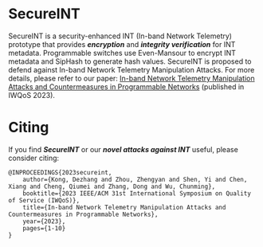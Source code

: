 # SecureINT

SecureINT is a security-enhanced INT (In-band Network Telemetry) prototype that provides ***encryption*** and ***integrity verification*** for INT metadata. Programmable switches use Even-Mansour to encrypt INT metadata and SipHash to generate hash values. SecureINT is proposed to defend against In-band Network Telemetry Manipulation Attacks. For more details, please refer to our paper: [In-band Network Telemetry Manipulation Attacks and Countermeasures in Programmable Networks](https://ieeexplore.ieee.org/document/10188809) (published in IWQoS 2023). 

# Citing
If you find ***SecureINT*** or our ***novel attacks against INT*** useful, please consider citing:


    @INPROCEEDINGS{2023secureint,
        author={Kong, Dezhang and Zhou, Zhengyan and Shen, Yi and Chen, Xiang and Cheng, Qiumei and Zhang, Dong and Wu, Chunming},
        booktitle={2023 IEEE/ACM 31st International Symposium on Quality of Service (IWQoS)}, 
        title={In-band Network Telemetry Manipulation Attacks and Countermeasures in Programmable Networks}, 
        year={2023},
        pages={1-10}
    }
